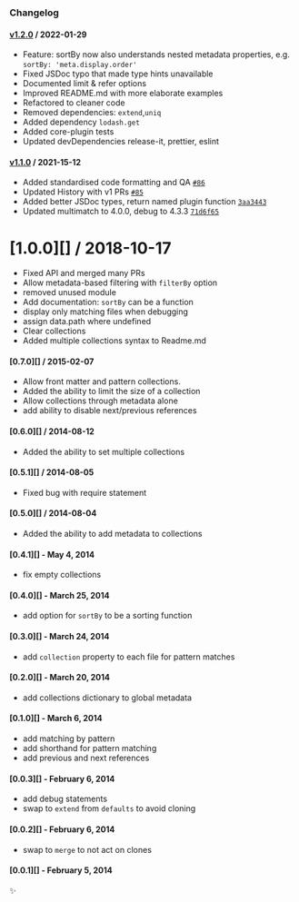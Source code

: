 ### Changelog

#### [v1.2.0](https://github.com/metalsmith/collections/compare/v1.2.0...v1.1.0) / 2022-01-29

- Feature: sortBy now also understands nested metadata properties, e.g. `sortBy: 'meta.display.order'`
- Fixed JSDoc typo that made type hints unavailable
- Documented limit & refer options
- Improved README.md with more elaborate examples
- Refactored to cleaner code
- Removed dependencies: `extend`,`uniq`
- Added dependency `lodash.get`
- Added core-plugin tests
- Updated devDependencies release-it, prettier, eslint

#### [v1.1.0](https://github.com/metalsmith/collections/compare/v1.0.0...v1.1.0) / 2021-15-12

- Added standardised code formatting and QA [`#86`](https://github.com/metalsmith/collections/pull/86)
- Updated History with v1 PRs [`#85`](https://github.com/metalsmith/collections/pull/85)
- Added better JSDoc types, return named plugin function [`3aa3443`](https://github.com/metalsmith/collections/commit/3aa3443802c2f814c90cf39c7b43de8fc3d3ff13)
- Updated multimatch to 4.0.0, debug to 4.3.3 [`71d6f65`](https://github.com/metalsmith/collections/commit/71d6f65b9ec5572196e17dfebf5cff2361853f9d)

# [1.0.0][] / 2018-10-17

- Fixed API and merged many PRs
- Allow metadata-based filtering with `filterBy` option
- removed unused module
- Add documentation: `sortBy` can be a function
- display only matching files when debugging
- assign data.path where undefined
- Clear collections
- Added multiple collections syntax to Readme.md

#### [0.7.0][] / 2015-02-07

- Allow front matter and pattern collections.
- Added the ability to limit the size of a collection
- Allow collections through metadata alone
- add ability to disable next/previous references

#### [0.6.0][] / 2014-08-12

- Added the ability to set multiple collections

#### [0.5.1][] / 2014-08-05

- Fixed bug with require statement

#### [0.5.0][] / 2014-08-04

- Added the ability to add metadata to collections

#### [0.4.1][] - May 4, 2014

- fix empty collections

#### [0.4.0][] - March 25, 2014

- add option for `sortBy` to be a sorting function

#### [0.3.0][] - March 24, 2014

- add `collection` property to each file for pattern matches

#### [0.2.0][] - March 20, 2014

- add collections dictionary to global metadata

#### [0.1.0][] - March 6, 2014

- add matching by pattern
- add shorthand for pattern matching
- add previous and next references

#### [0.0.3][] - February 6, 2014

- add debug statements
- swap to `extend` from `defaults` to avoid cloning

#### [0.0.2][] - February 6, 2014

- swap to `merge` to not act on clones

#### [0.0.1][] - February 5, 2014

:sparkles:
